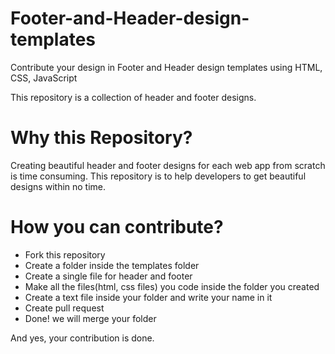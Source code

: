 # Footer-and-Header-design-templates
Contribute your design in Footer and Header design templates using HTML, CSS, JavaScript

This repository is a collection of header and footer designs.

# Why this Repository?

Creating beautiful header and footer designs for each web app from scratch is time consuming. 
This repository is to help developers to get beautiful designs within no time.

# How you can contribute?

- Fork this repository
- Create a folder inside the templates folder
- Create a single file for header and footer
- Make all the files(html, css files) you code inside the folder you created
- Create a text file inside your folder and write your name in it
- Create pull request
- Done! we will merge your folder

And yes, your contribution is done.
